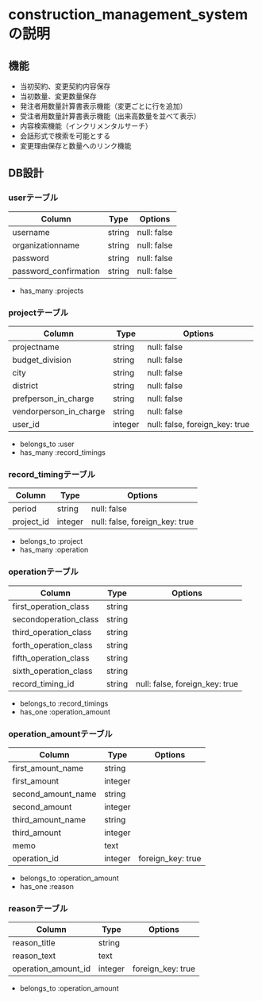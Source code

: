 # construction_management_system の説明

## 機能

- 当初契約、変更契約内容保存
- 当初数量、変更数量保存
- 発注者用数量計算書表示機能（変更ごとに行を追加）
- 受注者用数量計算書表示機能（出来高数量を並べて表示）
- 内容検索機能（インクリメンタルサーチ）
- 会話形式で検索を可能とする
- 変更理由保存と数量へのリンク機能


## DB設計

### userテーブル

|Column|Type|Options|
|------|----|-------|
|username|string|null: false|
|organizationname|string|null: false|
|password|string|null: false|
|password_confirmation|string|null: false|

- has_many :projects


### projectテーブル

|Column|Type|Options|
|------|----|-------|
|projectname|string|null: false|
|budget_division|string|null: false|
|city|string|null: false|
|district|string|null: false|
|prefperson_in_charge|string|null: false|
|vendorperson_in_charge|string|null: false|
|user_id|integer|null: false, foreign_key: true|

- belongs_to :user
- has_many :record_timings


### record_timingテーブル

|Column|Type|Options|
|------|----|-------|
|period|string|null: false|
|project_id|integer|null: false, foreign_key: true|

- belongs_to :project
- has_many :operation


### operationテーブル

|Column|Type|Options|
|------|----|-------|
|first_operation_class|string||
|secondoperation_class|string||
|third_operation_class|string||
|forth_operation_class|string||
|fifth_operation_class|string||
|sixth_operation_class|string||
|record_timing_id|string|null: false, foreign_key: true|

- belongs_to :record_timings
- has_one :operation_amount


### operation_amountテーブル

|Column|Type|Options|
|------|----|-------|
|first_amount_name|string||
|first_amount|integer||
|second_amount_name|string||
|second_amount|integer||
|third_amount_name|string|
|third_amount|integer||
|memo|text||
|operation_id|integer|foreign_key: true|

- belongs_to :operation_amount
- has_one :reason


### reasonテーブル

|Column|Type|Options|
|------|----|-------|
|reason_title|string||
|reason_text|text||
|operation_amount_id|integer|foreign_key: true|

- belongs_to :operation_amount